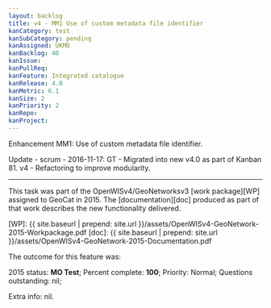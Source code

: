 ```yaml
---
layout: backlog
title: v4 - MM1 Use of custom metadata file identifier
kanCategory: test
kanSubCategory: pending
kanAssigned: UKMO
kanBacklog: 40
kanIssue:
kanPullReq:
kanFeature: Integrated catalogue
kanRelease: 4.0
kanMetric: 6.1
kanSize: 2
kanPriority: 2
kanRepo:
kanProject:
---
```

Enhancement MM1: Use of custom metadata file identifier.

Update - scrum - 2016-11-17: GT - Migrated into new v4.0 as part of Kanban 81. v4 - Refactoring to improve modularity.

---

This task was part of the OpenWISv4/GeoNetworksv3 [work package][WP] assigned to GeoCat in 2015.  The [documentation][doc] produced as part of that work describes the new functionality delivered.

[WP]: {{ site.baseurl | prepend: site.url }}/assets/OpenWISv4-GeoNetwork-2015-Workpackage.pdf
[doc]: {{ site.baseurl | prepend: site.url }}/assets/OpenWISv4-GeoNetwork-2015-Documentation.pdf

The outcome for this feature was:

2015 status: **MO Test**; Percent complete: **100**; Priority: Normal; Questions outstanding: nil;

Extra info: nil.
